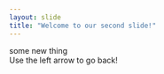 ```yaml
---
layout: slide
title: "Welcome to our second slide!"
---
```

some new thing  
Use the left arrow to go back!
